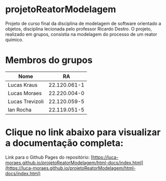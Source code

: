 # projetoReatorModelagem
Projeto de curso final da disciplina de modelagem de software orientado a objetos, disciplina lecionada pelo professor Ricardo Destro. O projeto, realizado em grupos, consistia na modelagem do processo de um reator químico.

# Membros do grupos
| Nome  | RA |
| ------------- | ------------- |
| Lucas Kraus | 22.120.061-1 |
| Lucas Moraes  | 22.220.004-0  |
| Lucas Trevizoli | 22.120.059-5 |
| Ian Rocha  | 22.119.051-5 |

# Clique no link abaixo para visualizar a documentação completa:
Link para o Github Pages do repositório: [https://luca-moraes.github.io/projetoReatorModelagem/html-docs/index.html](https://luca-moraes.github.io/projetoReatorModelagem/html-docs/index.html)
